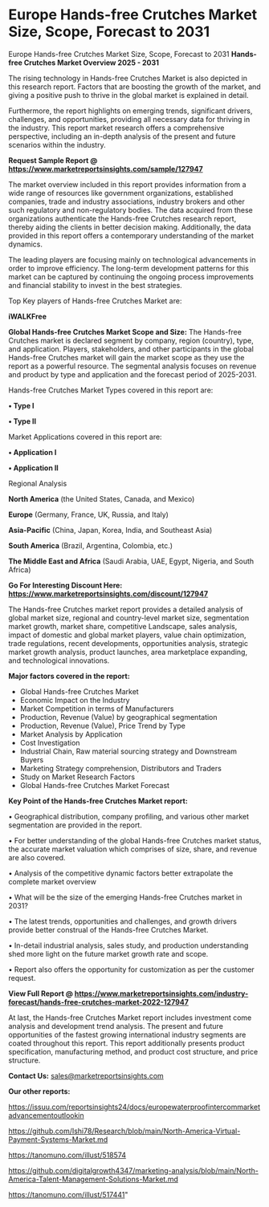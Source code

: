 # Europe Hands-free Crutches Market Size, Scope, Forecast to 2031
 Europe Hands-free Crutches Market Size, Scope, Forecast to 2031
<Strong> Hands-free Crutches Market Overview 2025 - 2031</strong>

The rising technology in Hands-free Crutches Market is also depicted in this research report. Factors that are boosting the growth of the market, and giving a positive push to thrive in the global market is explained in detail.

Furthermore, the report highlights on emerging trends, significant drivers, challenges, and opportunities, providing all necessary data for thriving in the industry. This report market research offers a comprehensive perspective, including an in-depth analysis of the present and future scenarios within the industry.

<strong>Request Sample Report @ <a href=https://www.marketreportsinsights.com/sample/127947>https://www.marketreportsinsights.com/sample/127947</a></strong>

The market overview included in this report provides information from a wide range of resources like government organizations, established companies, trade and industry associations, industry brokers and other such regulatory and non-regulatory bodies. The data acquired from these organizations authenticate the Hands-free Crutches research report, thereby aiding the clients in better decision making. Additionally, the data provided in this report offers a contemporary understanding of the market dynamics.

The leading players are focusing mainly on technological advancements in order to improve efficiency. The long-term development patterns for this market can be captured by continuing the ongoing process improvements and financial stability to invest in the best strategies.

Top Key players of Hands-free Crutches Market are:

<strong>iWALKFree</strong>

<strong><b>Global Hands-free Crutches Market Scope and Size:</b></strong>
The Hands-free Crutches market is declared segment by company, region (country), type, and application. Players, stakeholders, and other participants in the global Hands-free Crutches market will gain the market scope as they use the report as a powerful resource. The segmental analysis focuses on revenue and product by type and application and the forecast period of 2025-2031.

Hands-free Crutches Market Types covered in this report are:

<strong>• Type I

• Type II</strong>

Market Applications covered in this report are:

<strong>• Application I

• Application II</strong> 

Regional Analysis

<strong>North America</strong> (the United States, Canada, and Mexico)

<strong>Europe</strong> (Germany, France, UK, Russia, and Italy)

<strong>Asia-Pacific</strong> (China, Japan, Korea, India, and Southeast Asia)

<strong>South America</strong> (Brazil, Argentina, Colombia, etc.)

<strong>The Middle East and Africa</strong> (Saudi Arabia, UAE, Egypt, Nigeria, and South Africa)

<strong>Go For Interesting Discount Here: <a href=https://www.marketreportsinsights.com/discount/127947>https://www.marketreportsinsights.com/discount/127947</a></strong>

The Hands-free Crutches market report provides a detailed analysis of global market size, regional and country-level market size, segmentation market growth, market share, competitive Landscape, sales analysis, impact of domestic and global market players, value chain optimization, trade regulations, recent developments, opportunities analysis, strategic market growth analysis, product launches, area marketplace expanding, and technological innovations.

<strong><b>Major factors covered in the report:</b></strong>
<ul>
  <li>Global Hands-free Crutches Market </li>
  <li>Economic Impact on the Industry</li>
  <li>Market Competition in terms of Manufacturers</li>
  <li>Production, Revenue (Value) by geographical segmentation</li>
  <li>Production, Revenue (Value), Price Trend by Type</li>
  <li>Market Analysis by Application</li>
  <li>Cost Investigation</li>
  <li>Industrial Chain, Raw material sourcing strategy and Downstream Buyers</li>
  <li>Marketing Strategy comprehension, Distributors and Traders</li>
  <li>Study on Market Research Factors</li>
  <li>Global Hands-free Crutches Market Forecast</li>
</ul>

<strong><b>Key Point of the Hands-free Crutches Market report:</b></strong>

• Geographical distribution, company profiling, and various other market segmentation are provided in the report.

• For better understanding of the global Hands-free Crutches market status, the accurate market valuation which comprises of size, share, and revenue are also covered.

• Analysis of the competitive dynamic factors better extrapolate the complete market overview

• What will be the size of the emerging Hands-free Crutches market in 2031?

• The latest trends, opportunities and challenges, and growth drivers provide better construal of the Hands-free Crutches Market.

• In-detail industrial analysis, sales study, and production understanding shed more light on the future market growth rate and scope.

• Report also offers the opportunity for customization as per the customer request.

<strong><b>View Full Report @ <a href=https://www.marketreportsinsights.com/industry-forecast/hands-free-crutches-market-2022-127947>https://www.marketreportsinsights.com/industry-forecast/hands-free-crutches-market-2022-127947</a></b></strong>


At last, the Hands-free Crutches Market report includes investment come analysis and development trend analysis. The present and future opportunities of the fastest growing international industry segments are coated throughout this report. This report additionally presents product specification, manufacturing method, and product cost structure, and price structure.

<strong>Contact Us:</strong>
sales@marketreportsinsights.com

<strong>Our other reports:</strong>

<a href=https://issuu.com/reportsinsights24/docs/europewaterproofintercommarketadvancementoutlookin>https://issuu.com/reportsinsights24/docs/europewaterproofintercommarketadvancementoutlookin</a>

<a href=https://github.com/Ishi78/Research/blob/main/North-America-Virtual-Payment-Systems-Market.md>https://github.com/Ishi78/Research/blob/main/North-America-Virtual-Payment-Systems-Market.md</a>

<a href=https://tanomuno.com/illust/518574>https://tanomuno.com/illust/518574</a>

<a href=https://github.com/digitalgrowth4347/marketing-analysis/blob/main/North-America-Talent-Management-Solutions-Market.md>https://github.com/digitalgrowth4347/marketing-analysis/blob/main/North-America-Talent-Management-Solutions-Market.md</a>

<a href=https://tanomuno.com/illust/517441>https://tanomuno.com/illust/517441</a>"
